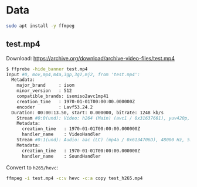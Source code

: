 # Data

```bash
sudo apt install -y ffmpeg
```

## test.mp4

Download: https://archive.org/download/archive-video-files/test.mp4

```bash
$ ffprobe -hide_banner test.mp4
Input #0, mov,mp4,m4a,3gp,3g2,mj2, from 'test.mp4':
  Metadata:
    major_brand     : isom
    minor_version   : 512
    compatible_brands: isomiso2avc1mp41
    creation_time   : 1970-01-01T00:00:00.000000Z
    encoder         : Lavf53.24.2
  Duration: 00:00:13.50, start: 0.000000, bitrate: 1248 kb/s
    Stream #0:0(und): Video: h264 (Main) (avc1 / 0x31637661), yuv420p, 1280x720 [SAR 1:1 DAR 16:9], 862 kb/s, 25 fps, 25 tbr, 12800 tbn, 50 tbc (default)
    Metadata:
      creation_time   : 1970-01-01T00:00:00.000000Z
      handler_name    : VideoHandler
    Stream #0:1(und): Audio: aac (LC) (mp4a / 0x6134706D), 48000 Hz, 5.1, fltp, 381 kb/s (default)
    Metadata:
      creation_time   : 1970-01-01T00:00:00.000000Z
      handler_name    : SoundHandler
```

Convert to `h265/hevc`:

```bash
ffmpeg -i test.mp4 -c:v hevc -c:a copy test_h265.mp4
```

<!--
acodec = -codec:a = -c:a
vcodec = -codec:v = -c:v
-->
